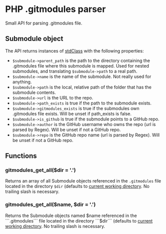 PHP .gitmodules parser
============================

Small API for parsing .gitmodules file.

Submodule object
----------------------------

The API returns instances of [stdClass](http://lmgtfy.com/?q=stdClass) with the following properties:

* ```$submodule->parent_path``` is the path to the directory containing the .gitmodules file where this submodule is mapped. Used for nested submodules, and translating ```$submodule->path``` to a real path.
* ```$submodule->name``` is the name of the submodule. Not really used for anything.
* ```$submodule->path``` is the local, relative path of the folder that has the submodule contents.
* ```$submodule->url``` is the URL to the repo.
* ```$submodule->path_exists``` is true if the path to the submodule exists.
* ```$submodule->gitmodules_exists``` is true if the submodules own .gitmodules file exists. Will be unset if path_exists is false.
* ```$submodule->is_github``` is true if the submodule points to a GitHub repo.
* ```$submodule->author``` is the GitHub username who owns the repo (url is parsed by Regex). Will be unset if not a GitHub repo.
* ```$submodule->repo``` is the GitHub repo name (url is parsed by Regex). Will be unset if not a GitHub repo.

Functions
----------------------------

### gitmodules_get_all($dir = '.')

Returns an array of all Submodule objects referenced in the ```.gitmodules``` file located in the directory ```$dir``` (defaults to [current working directory](http://php.net/manual/en/function.getcwd.php). No trailing slash is necessary.

### gitmodules_get_all($name, $dir = '.')

Returns the Submodule objects named $name referenced in the ```.gitmodules``` file located in the directory ```$dir``` (defaults to [current working directory](http://php.net/manual/en/function.getcwd.php). No trailing slash is necessary.